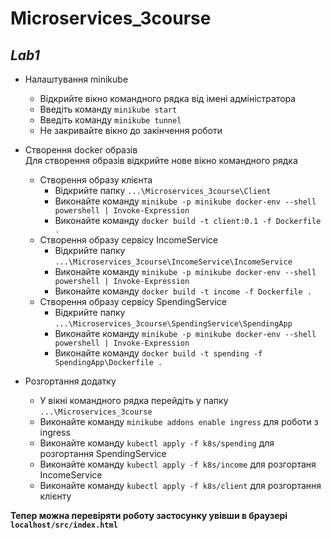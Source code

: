 # Microservices_3course
  ## *Lab1*
  - Налаштування minikube
    - Відкрийте вікно командного рядка від імені адміністратора
    - Введіть команду `minikube start`
    - Введіть команду `minikube tunnel`
    - Не закривайте вікно до закінчення роботи
  
  - Створення docker образів </br>
  Для створення образів відкрийте нове вікно командного рядка
    - Створення образу клієнта
      - Відкрийте папку `...\Microservices_3course\Client`
      - Виконайте команду `minikube -p minikube docker-env --shell powershell | Invoke-Expression`
      - Виконайте команду `docker build -t client:0.1 -f Dockerfile .`
    - Створення образу сервісу IncomeService
      - Відкрийте папку `...\Microservices_3course\IncomeService\IncomeService`
      - Виконайте команду `minikube -p minikube docker-env --shell powershell | Invoke-Expression`
      - Виконайте команду `docker build -t income -f Dockerfile .`
    - Створення образу сервісу SpendingService
      - Відкрийте папку `...\Microservices_3course\SpendingService\SpendingApp`
      - Виконайте команду `minikube -p minikube docker-env --shell powershell | Invoke-Expression`
      - Виконайте команду `docker build -t spending -f SpendingApp\Dockerfile .`
      
  - Розгортання додатку
    - У вікні командного рядка перейдіть у папку `...\Microservices_3course`
    - Виконайте команду `minikube addons enable ingress` для роботи з ingress
    - Виконайте команду `kubectl apply -f k8s/spending` для розгортання SpendingService
    - Виконайте команду `kubectl apply -f k8s/income` для розгортаня IncomeService
    - Виконайте команду `kubectl apply -f k8s/client` для розгортання клієнту
   
   **Тепер можна перевіряти роботу застосунку увівши в браузері `localhost/src/index.html`**
  
